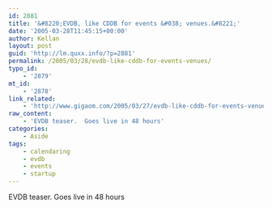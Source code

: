 ```yaml
---
id: 2881
title: '&#8220;EVDB, like CDDB for events &#038; venues.&#8221;'
date: '2005-03-28T11:45:15+00:00'
author: Kellan
layout: post
guid: 'http://lm.quxx.info/?p=2881'
permalink: /2005/03/28/evdb-like-cddb-for-events-venues/
typo_id:
    - '2879'
mt_id:
    - '2878'
link_related:
    - 'http://www.gigaom.com/2005/03/27/evdb-like-cddb-for-events-venues/'
raw_content:
    - 'EVDB teaser.  Goes live in 48 hours'
categories:
    - Aside
tags:
    - calendaring
    - evdb
    - events
    - startup
---
```


EVDB teaser. Goes live in 48 hours